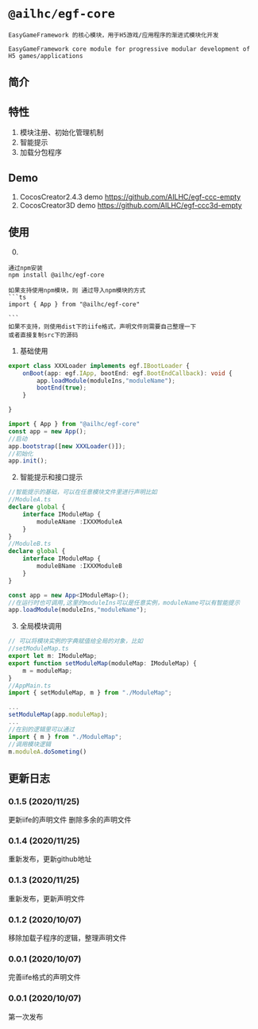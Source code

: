 # `@ailhc/egf-core`


    EasyGameFramework 的核心模块，用于H5游戏/应用程序的渐进式模块化开发

    EasyGameFramework core module for progressive modular development of H5 games/applications

## 简介

## 特性
1. 模块注册、初始化管理机制
2. 智能提示
3. 加载分包程序
## Demo
1. CocosCreator2.4.3 demo  https://github.com/AILHC/egf-ccc-empty
2. CocosCreator3D demo https://github.com/AILHC/egf-ccc3d-empty
## 使用
0. 
    
    通过npm安装 
    npm install @ailhc/egf-core

    如果支持使用npm模块，则 通过导入npm模块的方式
    ```ts
    import { App } from "@ailhc/egf-core"

    ```
    如果不支持，则使用dist下的iife格式，声明文件则需要自己整理一下
    或者直接复制src下的源码

1. 基础使用
```ts
export class XXXLoader implements egf.IBootLoader {
    onBoot(app: egf.IApp, bootEnd: egf.BootEndCallback): void {
        app.loadModule(moduleIns,"moduleName");
        bootEnd(true);
    }

}

import { App } from "@ailhc/egf-core"
const app = new App();
//启动
app.bootstrap([new XXXLoader()]);
//初始化
app.init();
```
2. 智能提示和接口提示
```ts
//智能提示的基础，可以在任意模块文件里进行声明比如
//ModuleA.ts
declare global {
    interface IModuleMap {
        moduleAName :IXXXModuleA
    }
}
//ModuleB.ts
declare global {
    interface IModuleMap {
        moduleBName :IXXXModuleB
    }
}

const app = new App<IModuleMap>();
//在运行时也可调用,这里的moduleIns可以是任意实例，moduleName可以有智能提示
app.loadModule(moduleIns,"moduleName");
```
3. 全局模块调用
```ts
// 可以将模块实例的字典赋值给全局的对象，比如
//setModuleMap.ts
export let m: IModuleMap;
export function setModuleMap(moduleMap: IModuleMap) {
    m = moduleMap;
}
//AppMain.ts
import { setModuleMap, m } from "./ModuleMap";

...
setModuleMap(app.moduleMap); 
...
//在别的逻辑里可以通过
import { m } from "./ModuleMap";
//调用模块逻辑
m.moduleA.doSometing()
```
## 更新日志
### 0.1.5 (2020/11/25)
更新iife的声明文件
删除多余的声明文件
### 0.1.4 (2020/11/25)
重新发布，更新github地址
### 0.1.3 (2020/11/25)
重新发布，更新声明文件
### 0.1.2 (2020/10/07)
移除加载子程序的逻辑，整理声明文件
### 0.0.1 (2020/10/07)
完善iife格式的声明文件
### 0.0.1 (2020/10/07)
第一次发布



